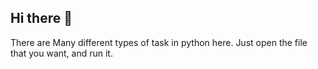 ## Hi there 👋

There are Many different types of task in python here.
Just open the file that you want, and run it.

